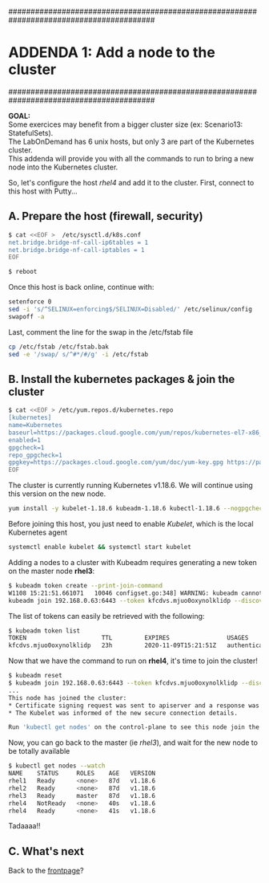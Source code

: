 #########################################################################################
# ADDENDA 1: Add a node to the cluster
#########################################################################################

**GOAL:**  
Some exercices may benefit from a bigger cluster size (ex: Scenario13: StatefulSets).  
The LabOnDemand has 6 unix hosts, but only 3 are part of the Kubernetes cluster.  
This addenda will provide you with all the commands to run to bring a new node into the Kubernetes cluster.

So, let's configure the host _rhel4_ and add it to the cluster.
First, connect to this host with Putty...

## A. Prepare the host (firewall, security)

```bash
$ cat <<EOF >  /etc/sysctl.d/k8s.conf
net.bridge.bridge-nf-call-ip6tables = 1
net.bridge.bridge-nf-call-iptables = 1
EOF

$ reboot
```

Once this host is back online, continue with:

```bash
setenforce 0
sed -i 's/^SELINUX=enforcing$/SELINUX=Disabled/' /etc/selinux/config
swapoff -a
```

Last, comment the line for the swap in the  /etc/fstab file

```bash
cp /etc/fstab /etc/fstab.bak
sed -e '/swap/ s/^#*/#/g' -i /etc/fstab
```

## B. Install the kubernetes packages & join the cluster

```bash
$ cat <<EOF > /etc/yum.repos.d/kubernetes.repo
[kubernetes]
name=Kubernetes
baseurl=https://packages.cloud.google.com/yum/repos/kubernetes-el7-x86_64
enabled=1
gpgcheck=1
repo_gpgcheck=1
gpgkey=https://packages.cloud.google.com/yum/doc/yum-key.gpg https://packages.cloud.google.com/yum/doc/rpm-package-key.gpg
EOF
```

The cluster is currently running Kubernetes v1.18.6. We will continue using this version on the new node.  

```bash
yum install -y kubelet-1.18.6 kubeadm-1.18.6 kubectl-1.18.6 --nogpgcheck
```

Before joining this host, you just need to enable *Kubelet*, which is the local Kubernetes agent

```bash
systemctl enable kubelet && systemctl start kubelet
```

Adding a nodes to a cluster with Kubeadm requires generating a new token on the master node **rhel3**:

```bash
$ kubeadm token create --print-join-command
W1108 15:21:51.661071   10046 configset.go:348] WARNING: kubeadm cannot validate component configs for API groups [kubelet.config.k8s.io kubeproxy.config.k8s.io]
kubeadm join 192.168.0.63:6443 --token kfcdvs.mjuo0oxynolklidp --discovery-token-ca-cert-hash sha256:699b2e4d5c4d9f84e8e730e09dda3834d6cc081216529247b3537c58849435a8
```

The list of tokens can easily be retrieved with the following:

```bash
$ kubeadm token list
TOKEN                     TTL         EXPIRES                USAGES                   DESCRIPTION          EXTRA GROUPS
kfcdvs.mjuo0oxynolklidp   23h         2020-11-09T15:21:51Z   authentication,signing   <none>               system:bootstrappers:kubeadm:default-node-token
```

Now that we have the command to run on **rhel4**, it's time to join the cluster!

```bash
$ kubeadm reset
$ kubeadm join 192.168.0.63:6443 --token kfcdvs.mjuo0oxynolklidp --discovery-token-ca-cert-hash sha256:699b2e4d5c4d9f84e8e730e09dda3834d6cc081216529247b3537c58849435a8
...
This node has joined the cluster:
* Certificate signing request was sent to apiserver and a response was received.
* The Kubelet was informed of the new secure connection details.

Run 'kubectl get nodes' on the control-plane to see this node join the cluster.
```

Now, you can go back to the master (ie _rhel3_), and wait for the new node to be totally available

```bash
$ kubectl get nodes --watch
NAME    STATUS     ROLES    AGE   VERSION
rhel1   Ready      <none>   87d   v1.18.6
rhel2   Ready      <none>   87d   v1.18.6
rhel3   Ready      master   87d   v1.18.6
rhel4   NotReady   <none>   40s   v1.18.6
rhel4   Ready      <none>   41s   v1.18.6
```

Tadaaaa!!

## C. What's next

Back to the [frontpage](https://github.com/YvosOnTheHub/LabNetApp)?
